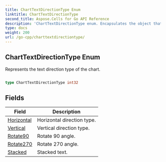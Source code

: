 ```yaml
---
title: ChartTextDirectionType Enum 
linktitle: ChartTextDirectionType
second_title: Aspose.Cells for Go API Reference
description: 'ChartTextDirectionType enum. Encapsulates the object that represents charttextdirectiontype in Go.'
type: docs
weight: 200
url: /go-cpp/charttextdirectiontype/
---
```


## ChartTextDirectionType Enum

Represents the text direction type of the chart.

```go

type ChartTextDirectionType int32


```

## Fields

| Field | Description |
| --- | --- |
|[Horizontal](./horizontal/) | Horizontal direction type. | 
|[Vertical](./vertical/) | Vertical direction type. | 
|[Rotate90](./rotate90/) | Rotate 90 angle. | 
|[Rotate270](./rotate270/) | Rotate 270 angle. | 
|[Stacked](./stacked/) | Stacked text. | 
